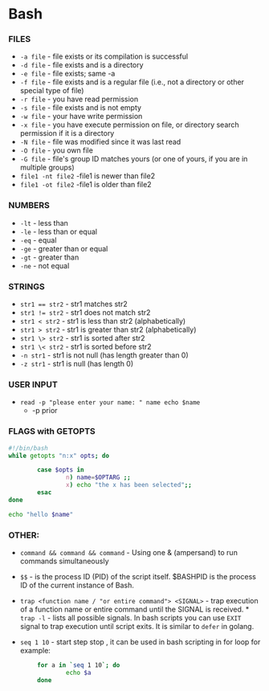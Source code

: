 # Bash

### FILES

* `-a file` - file exists or its compilation is successful
* `-d file` - file exists and is a directory
* `-e file` - file exists; same -a
* `-f file` - file exists and is a regular file (i.e., not a directory or other special type of file)
* `-r file` - you have read permission
* `-s file` - file exists and is not empty
* `-w file` - your have write permission
* `-x file` - you have execute permission on file, or directory search permission if it is a directory
* `-N file` - file was modified since it was last read
* `-O file` - you own file
* `-G file` - file's group ID matches yours (or one of yours, if you are in multiple groups)
* `file1 -nt file2` -file1 is newer than file2
* `file1 -ot file2` -file1 is older than file2

### NUMBERS

* `-lt` - less than
* `-le` - less than or equal
* `-eq` - equal
* `-ge` - greater than or equal
* `-gt` - greater than
* `-ne` - not equal


### STRINGS

* `str1 == str2` - str1 matches str2
* `str1 != str2` - str1 does not match str2
* `str1 < str2` - str1 is less than str2 (alphabetically)
* `str1 > str2` - str1 is greater than str2 (alphabetically)
* `str1 \> str2` - str1 is sorted after str2
* `str1 \< str2` - str1 is sorted before str2
* `-n str1` - str1 is not null (has length greater than 0)
* `-z str1` - str1 is null (has length 0)

### USER INPUT
     
* `read -p "please enter your name: " name
   echo $name`
	* -p prior

### FLAGS with GETOPTS
```bash
#!/bin/bash
while getopts "n:x" opts; do

        case $opts in
                n) name=$OPTARG ;;
                x) echo "the x has been selected";;
        esac
done

echo "hello $name"
```

### OTHER:

* `command && command && command` - Using one & (ampersand) to run commands simultaneously

* `$$` - is the process ID (PID) of the script itself. $BASHPID is the process ID of the current instance of Bash.

* `trap <function name / "or entire command"> <SIGNAL>` - trap execution of a function name or entire command until the SIGNAL is received.
        * `trap -l` - lists all possible signals. In bash scripts you can use `EXIT` signal to trap execution until script exits. It is similar to `defer` in golang.

* `seq 1 10` - start step stop , it can be used in bash scripting in for loop for example:
        
```bash
        for a in `seq 1 10`; do
                echo $a
        done

```

